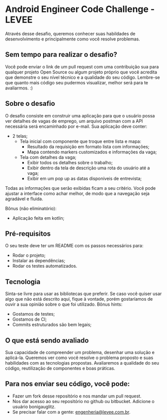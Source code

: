 
# Android Engineer Code Challenge - LEVEE

Através desse desafio, queremos conhecer suas habildades de desenvolvimento e principalmente como você resolve problemas.

## Sem tempo para realizar o desafio?

Você pode enviar o link de um pull request com uma contribuição sua para qualquer projeto Open Source ou algum projeto próprio que você acredita que demonstre o seu nível técnico e a qualidade do seu código. Lembre-se que quanto mais código seu pudermos visualizar, melhor será para te avaliarmos. :)

## Sobre o desafio

O desafio consiste em construir uma aplicação para que o usuário possa ver detalhes de vagas de emprego, um arquivo postman com a API necessária será encaminhado por e-mail.
Sua aplicação deve conter:
* 2 telas;
    * Tela inicial com componente que troque entre lista e mapa:
      * Resultado da requisição em formato lista com informações;
      * Mapa contendo markers customizados e informações da vaga;
    * Tela com detalhes da vaga;
      * Exibir todos os detalhes sobre o trabalho; 
      * Exibir dentro da tela de descrição uma rota do usuário até a vaga;
      * Exibir em um pop up as datas disponíveis de entrevista;
      
Todas as informações que serão exibidas ficam a seu critério. Você pode ajustar a interface como achar melhor, de modo que a navegação seja agradável e fluida.

Bônus (não eliminatório):
* Aplicação feita em kotlin;

## Pré-requisitos

O seu teste deve ter um README com os passos necessários para:
* Rodar o projeto;
* Instalar as dependências;
* Rodar os testes automatizados.

## Tecnologia

Sinta-se livre para usar as bibliotecas que preferir. Se caso você quiser usar algo que não está descrito aqui, fique à vontade, porém gostaríamos de ouvir a sua opinião sobre o que foi utilizado.
Bônus hints:

* Gostamos de testes;
* Gostamos de CI;
* Commits estruturados são bem legais;

## O que está sendo avaliado

Sua capacidade de compreender um problema, desenhar uma solução e aplicá-la. Queremos ver como você resolve o problema proposto e suas habilidades com as tecnologias propostas. Avaliaremos a qualidade do seu código, reutilização de componentes e boas práticas.

## Para nos enviar seu código, você pode:

* Fazer um fork desse repositório e nos mandar um pull request.
* Nos dar acesso ao seu repositório no github ou bitbucket. Adicione o usuário bonigauglitz.
* Se precisar falar com a gente: engenheria@levee.com.br.
